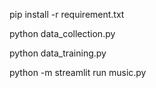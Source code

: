 pip install -r requirement.txt


python data_collection.py

python data_training.py

python -m streamlit run music.py
